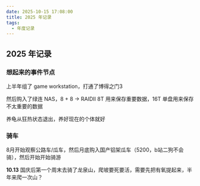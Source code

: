 ```yaml
---
date: 2025-10-15 17:08:00
title: 2025 年记录
tags:
  - 年度记录
---
```

## 2025 年记录

### 想起来的事件节点
上半年组了 game workstation，打通了博得之门3

然后购入了绿连 NAS，8 + 8 -> RAIDII 8T 用来保存重要数据，16T 单盘用来保存不太重要的数据

养龟从狂热状态退出，养好现在的个体就好

### 骑车

8月开始观察公路车/瓜车，然后月底购入国产铝架瓜车（5200，b站二狗不会骑），然后开始开始骑游

**10.13** 国庆后第一个周末去骑了龙泉山，爬坡要死要活，需要先把有氧提起来，半年来爬一次山？


